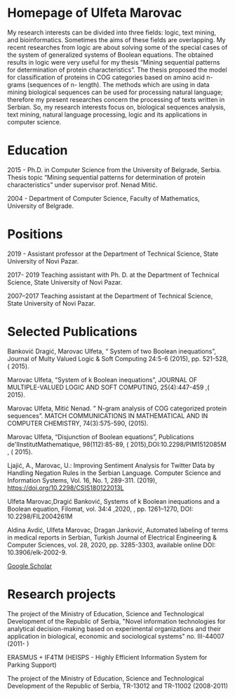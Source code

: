 # Homepage of Ulfeta Marovac
My research interests can be divided into three fields: logic, text mining, and bioinformatics. Sometimes the aims of these fields are overlapping. My recent researches from logic are about solving some of the special cases of the system of generalized systems of Boolean equations. The obtained results in logic were very useful for my thesis “Mining sequential patterns for determination of protein characteristics”. The thesis proposed the model for classification of proteins in COG categories based on amino acid n-grams (sequences of n- length). The methods which are using in data mining biological sequences can be used for processing natural language; therefore my present researches concern the processing of texts written in Serbian.  So, my research interests focus on, biological sequences analysis, text mining, natural language processing, logic and its applications in computer science.

# Education
2015 - Ph.D. in Computer Science from the University of Belgrade, Serbia. Thesis topic “Mining sequential patterns for determination of protein characteristics”  under supervisor prof. Nenad  Mitić.

2004 - Department of Computer Science, Faculty of Mathematics, University of Belgrade.

# Positions
2019 -	Assistant professor  at the Department of  Technical Science, State University of Novi Pazar.

2017- 2019     Teaching assistant with Ph. D.  at the Department of  Technical Science, State University of Novi Pazar.

2007–2017 Teaching assistant at the Department of  Technical Science, State University of Novi Pazar.

# Selected Publications

Banković Dragić, Marovac Ulfeta, “ System of two  Boolean inequations”, Journal of Multy Valued Logic & Soft Computing  24:5-6 (2015), pp. 521-528, ( 2015).

Marovac Ulfeta, “System of  k Boolean inequations”,  JOURNAL OF MULTIPLE-VALUED LOGIC AND SOFT COMPUTING, 25(4):447-459 ,( 2015).

Marovac Ulfeta,  Mitić Nenad. ” N-gram analysis of COG categorized protein sequences”. MATCH COMMUNICATIONS IN MATHEMATICAL AND IN COMPUTER CHEMISTRY, 74(3):575-590, (2015).

Marovac Ulfeta, “Disjunction of  Boolean equations”, Publications de'lInstitutMathematique, 98(112):85-89, ( 2015),DOI:10.2298/PIM1512085M , ( 2015).

Ljajić, A., Marovac, U.: Improving Sentiment Analysis for Twitter Data by Handling Negation Rules in the Serbian Language. Computer Science and Information Systems, Vol. 16, No. 1, 289-311. (2019), https://doi.org/10.2298/CSIS180122013L

Ulfeta Marovac,Dragić Banković, Systems of k Boolean inequations and a Boolean equation, Filomat, vol. 34:4 ,2020, , pp. 1261–1270,  DOI: 10.2298/FIL2004261M

Aldina Avdić, Ulfeta Marovac, Dragan Janković, Automated labeling of terms in medical reports in Serbian, Turkish Journal of Electrical Engineering & Computer Sciences, vol. 28, 2020, pp. 3285-3303, available online DOI: 10.3906/elk-2002-9.

[Google Scholar](https://scholar.google.com/citations?user=jREZR1wAAAAJ&hl=en)

# Research projects
The project of the Ministry of Education, Science and Technological Development of the Republic of Serbia, "Novel information technologies for analytical decision-making based on experimental organizations and their application in biological, economic and sociological systems" no. III-44007 (2011- )

ERASMUS + IF4TM (HEISPS - Highly Efficient Information System for Parking Support)

The project of the Ministry of Education, Science and Technological Development of the Republic of Serbia, TR-13012 and TR-11002 (2008-2011)
